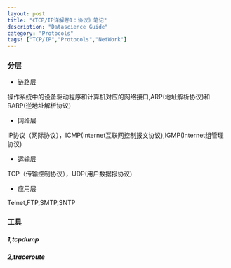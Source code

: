 ```yaml
---
layout: post
title: "《TCP/IP详解卷1：协议》笔记"
description: "Datascience Guide"
category: "Protocols"
tags: ["TCP/IP","Protocols","NetWork"]
---
```


### 分层

* 链路层

 操作系统中的设备驱动程序和计算机对应的网络接口,ARP(地址解析协议)和RARP(逆地址解析协议)
 
* 网络层

 IP协议（网际协议），ICMP(Internet互联网控制报文协议),IGMP(Internet组管理协议)
 
* 运输层

 TCP（传输控制协议），UDP(用户数据报协议)
 
* 应用层

 Telnet,FTP,SMTP,SNTP
 
### 工具
 
##### 1,tcpdump
 
##### 2,traceroute
 
